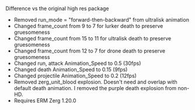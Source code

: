 Difference vs the original high res package
- Removed run_mode = "forward-then-backward" from ultralisk animation
- Changed frame_count from 9 to 7 for lurker death to preserve gruesomeness
- Changed frame_count from 15 to 11 for ultralisk death to preserve gruesomeness
- Changed frame_count from 12 to 7 for drone death to preserve gruesomeness
- Changed run, attack Animation_Speed to 0.5 (30fps)
- Changed death Animation_Speed to 0.15 (9fps)
- Changed projectile Animation_Speed to 0.2 (12fps)
- Removed zerg_unit_blood explosion. Doesn't need and overlap with default death animation. I removed the purple death explosion from non-HD.
- Requires ERM Zerg 1.20.0

